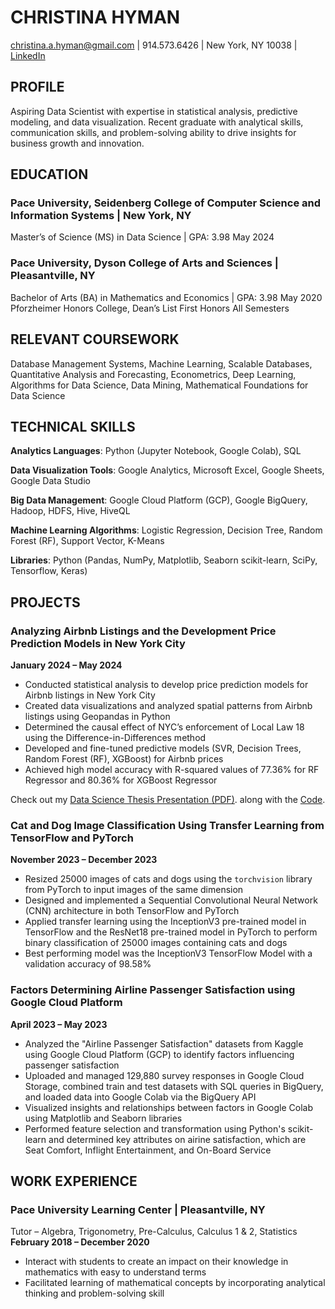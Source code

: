 # CHRISTINA HYMAN
christina.a.hyman@gmail.com | 914.573.6426 | New York, NY 10038 | [LinkedIn](https://www.linkedin.com/in/christinahyman/)

## PROFILE
Aspiring Data Scientist with expertise in statistical analysis, predictive modeling, and data visualization. Recent graduate with
analytical skills, communication skills, and problem-solving ability to drive insights for business growth and innovation.

## EDUCATION
### Pace University, Seidenberg College of Computer Science and Information Systems | New York, NY
Master’s of Science (MS) in Data Science | GPA: 3.98	May 2024

### Pace University, Dyson College of Arts and Sciences	| Pleasantville, NY
Bachelor of Arts (BA) in Mathematics and Economics | GPA: 3.98	May 2020
Pforzheimer Honors College, Dean’s List First Honors All Semesters

## RELEVANT COURSEWORK
Database Management Systems, Machine Learning, Scalable Databases, Quantitative Analysis and Forecasting, Econometrics, Deep Learning, Algorithms for Data Science, Data Mining, Mathematical Foundations for Data Science

## TECHNICAL SKILLS
**Analytics Languages**: Python (Jupyter Notebook, Google Colab), SQL 

**Data Visualization Tools**: Google Analytics, Microsoft Excel, Google Sheets, Google Data Studio

**Big Data Management**: Google Cloud Platform (GCP), Google BigQuery, Hadoop, HDFS, Hive, HiveQL

**Machine Learning Algorithms**: Logistic Regression, Decision Tree, Random Forest (RF), Support Vector, K-Means

**Libraries**: Python (Pandas, NumPy, Matplotlib, Seaborn scikit-learn, SciPy, Tensorflow, Keras)

## PROJECTS
### Analyzing Airbnb Listings and the Development Price Prediction Models in New York City	
**January 2024 – May 2024**
* Conducted statistical analysis to develop price prediction models for Airbnb listings in New York City
*	Created data visualizations and analyzed spatial patterns from Airbnb listings using Geopandas in Python
*	Determined the causal effect of NYC’s enforcement of Local Law 18 using the Difference-in-Differences method
*	Developed and fine-tuned predictive models (SVR, Decision Trees, Random Forest (RF), XGBoost) for Airbnb prices
*	Achieved high model accuracy with R-squared values of 77.36% for RF Regressor and 80.36% for XGBoost Regressor

<p>Check out my <a href="https://raw.githubusercontent.com/christina-hyman/portfolio/main/Data%20Science%20Thesis%20Presentation.pdf" target="_blank">Data Science Thesis Presentation (PDF)</a>. along with the <a href="https://github.com/christina-hyman/portfolio/blob/d3c51bb27081d6274ae25f44b15a926b0ed95e49/Thesis%20Code%20-%20Christina%20Hyman.pdf" target="_blank">Code</a>.</p>

### Cat and Dog Image Classification Using Transfer Learning from TensorFlow and PyTorch	
**November 2023 – December 2023**
*	Resized 25000 images of cats and dogs using the `torchvision` library from PyTorch to input images of the same dimension 
*	Designed and implemented a Sequential Convolutional Neural Network (CNN) architecture in both TensorFlow and PyTorch 
*	Applied transfer learning using the InceptionV3 pre-trained model in TensorFlow and the ResNet18 pre-trained model in PyTorch to perform binary classification of 25000 images containing cats and dogs
*	Best performing model was the InceptionV3 TensorFlow Model with a validation accuracy of 98.58%

### Factors Determining Airline Passenger Satisfaction using Google Cloud Platform	
**April 2023 – May 2023**
* Analyzed the "Airline Passenger Satisfaction" datasets from Kaggle using Google Cloud Platform (GCP) to identify factors influencing passenger satisfaction
* Uploaded and managed 129,880 survey responses in Google Cloud Storage, combined train and test datasets with SQL queries in BigQuery, and loaded data into Google Colab via the BigQuery API
* Visualized insights and relationships between factors in Google Colab using Matplotlib and Seaborn libraries
* Performed feature selection and transformation using Python's scikit-learn and determined key attributes on airine
satisfaction, which are Seat Comfort, Inflight Entertainment, and On-Board Service

## WORK EXPERIENCE
### Pace University Learning Center	| Pleasantville, NY
Tutor – Algebra, Trigonometry, Pre-Calculus, Calculus 1 & 2, Statistics
**February 2018 – December 2020**
* Interact with students to create an impact on their knowledge in mathematics with easy to understand terms
* Facilitated learning of mathematical concepts by incorporating analytical thinking and problem-solving skill
